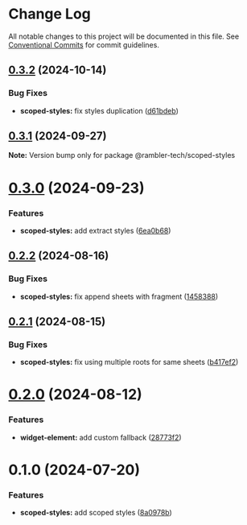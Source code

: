 # Change Log

All notable changes to this project will be documented in this file.
See [Conventional Commits](https://conventionalcommits.org) for commit guidelines.

## [0.3.2](https://github.com/rambler-digital-solutions/web-components/compare/@rambler-tech/scoped-styles@0.3.1...@rambler-tech/scoped-styles@0.3.2) (2024-10-14)

### Bug Fixes

- **scoped-styles:** fix styles duplication ([d61bdeb](https://github.com/rambler-digital-solutions/web-components/commit/d61bdeba57cab147845e0c791f012132fcbdb0da))

## [0.3.1](https://github.com/rambler-digital-solutions/web-components/compare/@rambler-tech/scoped-styles@0.3.0...@rambler-tech/scoped-styles@0.3.1) (2024-09-27)

**Note:** Version bump only for package @rambler-tech/scoped-styles

# [0.3.0](https://github.com/rambler-digital-solutions/web-components/compare/@rambler-tech/scoped-styles@0.2.2...@rambler-tech/scoped-styles@0.3.0) (2024-09-23)

### Features

- **scoped-styles:** add extract styles ([6ea0b68](https://github.com/rambler-digital-solutions/web-components/commit/6ea0b68d5927149d6544c4e70cbd97197b2bdeea))

## [0.2.2](https://github.com/rambler-digital-solutions/web-components/compare/@rambler-tech/scoped-styles@0.2.1...@rambler-tech/scoped-styles@0.2.2) (2024-08-16)

### Bug Fixes

- **scoped-styles:** fix append sheets with fragment ([1458388](https://github.com/rambler-digital-solutions/web-components/commit/145838857459a47fe173422968db157c2c4a398f))

## [0.2.1](https://github.com/rambler-digital-solutions/web-components/compare/@rambler-tech/scoped-styles@0.2.0...@rambler-tech/scoped-styles@0.2.1) (2024-08-15)

### Bug Fixes

- **scoped-styles:** fix using multiple roots for same sheets ([b417ef2](https://github.com/rambler-digital-solutions/web-components/commit/b417ef22acfff954853b0f71a62fc528e1375657))

# [0.2.0](https://github.com/rambler-digital-solutions/web-components/compare/@rambler-tech/scoped-styles@0.1.0...@rambler-tech/scoped-styles@0.2.0) (2024-08-12)

### Features

- **widget-element:** add custom fallback ([28773f2](https://github.com/rambler-digital-solutions/web-components/commit/28773f22619fd530bc71b95c2ef5ca2133b5a48e))

# 0.1.0 (2024-07-20)

### Features

- **scoped-styles:** add scoped styles ([8a0978b](https://github.com/rambler-digital-solutions/web-components/commit/8a0978bc1695d46ae13142a3124d0085993bb047))
